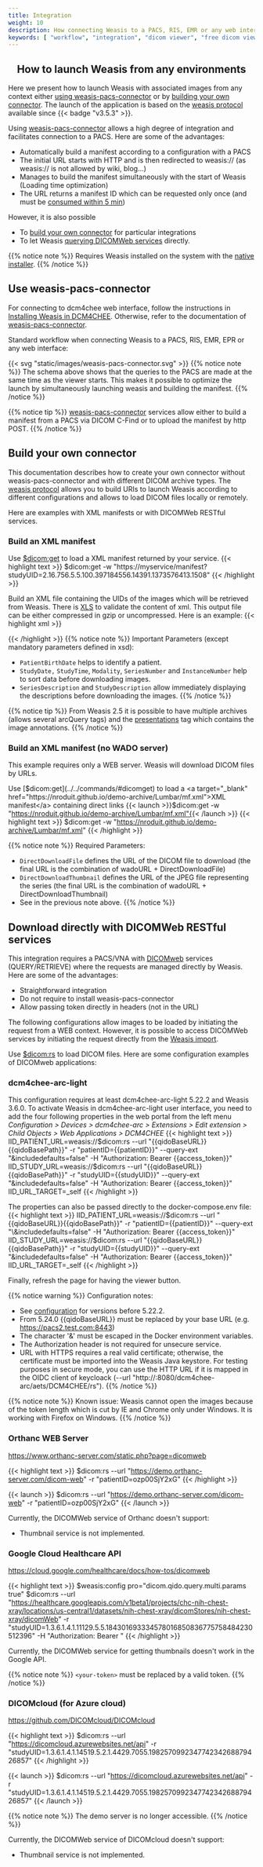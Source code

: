 ```yaml
---
title: Integration
weight: 10
description: How connecting Weasis to a PACS, RIS, EMR or any web interface
keywords: [ "workflow", "integration", "dicom viewer", "free dicom viewer", "open source dicom viewer", "weasis dicom viewer",  "multi-platform dicom viewer", "dicom", "pacs", "pacs viewer" ]
---
```


## <center>How to launch Weasis from any environments</center>

Here we present how to launch Weasis with associated images from any context either [using weasis-pacs-connector](#use-weasis-pacs-connector) or by [building your own connector](#build-your-own-connector). The launch of the application is based on the [weasis protocol](../../../getting-started/weasis-protocol) available since {{< badge "v3.5.3" >}}.

Using [weasis-pacs-connector](https://github.com/nroduit/weasis-pacs-connector) allows a high degree of integration and facilitates connection to a PACS. Here are some of the advantages:

- Automatically build a manifest according to a configuration with a PACS
- The initial URL starts with HTTP and is then redirected to weasis:// (as weasis:// is not allowed by wiki, blog…)
- Manages to build the manifest simultaneously with the start of Weasis (Loading time optimization)
- The URL returns a manifest ID which can be requested only once (and must be [consumed within 5 min](https://github.com/nroduit/weasis-pacs-connector/blob/master/src/main/resources/weasis-pacs-connector.properties#L17))

However, it is also possible 
- To [build your own connector](#build-your-own-connector) for particular integrations
- To let Weasis [querying DICOMWeb services](#download-directly-with-dicomweb-restful-services) directly.

{{% notice note %}}
Requires Weasis installed on the system with the [native installer](../../../getting-started/).
{{% /notice %}}


## Use weasis-pacs-connector

For connecting to dcm4chee web interface, follow the instructions in [Installing Weasis in DCM4CHEE](../../../getting-started/dcm4chee). Otherwise, refer to the documentation of [weasis-pacs-connector](https://github.com/nroduit/weasis-pacs-connector#installation).

Standard workflow when connecting Weasis to a PACS, RIS, EMR, EPR or any web interface:

{{< svg "static/images/weasis-pacs-connector.svg" >}}
{{% notice note %}}
The schema above shows that the queries to the PACS are made at the same time as the viewer starts. This makes it possible to optimize the launch by simultaneously launching weasis and building the manifest.
{{% /notice %}}

{{% notice tip %}}
[weasis-pacs-connector](https://github.com/nroduit/weasis-pacs-connector) services allow either to build a manifest from a PACS via DICOM C-Find or to upload the manifest by http POST.
{{% /notice %}}

## Build your own connector

This documentation describes how to create your own connector without weasis-pacs-connector and with different DICOM archive types. The [weasis protocol](../../../getting-started/weasis-protocol/#how-to-build-an-uri) allows you to build URIs to launch Weasis according to different configurations and allows to load DICOM files locally or remotely.

Here are examples with XML manifests or with DICOMWeb RESTful services.

### Build an XML manifest

Use [$dicom:get](../../commands/#dicomget) to load a XML manifest returned by your service.
{{< highlight text >}}
$dicom:get -w "https://myservice/manifest?studyUID=2.16.756.5.5.100.397184556.14391.1373576413.1508"
{{< /highlight >}}

Build an XML file containing the UIDs of the images which will be retrieved from Weasis. There is [XLS](https://github.com/nroduit/Weasis/blob/master/weasis-dicom/weasis-dicom-explorer/src/main/resources/config/manifest.xsd) to validate the content of xml. This output file can be either compressed in gzip or uncompressed. Here is an example:
{{< highlight xml >}}
<?xml version="1.0" encoding="UTF-8" ?>
<manifest xmlns="http://www.weasis.org/xsd/2.5" xmlns:xsi="http://www.w3.org/2001/XMLSchema-instance">
    <arcQuery additionnalParameters="" arcId="1001" baseUrl="http://archive-weasis.rhcloud.com/archive/wado" requireOnlySOPInstanceUID="false">
        <Patient PatientID="H13885_9M" PatientName="TEST NON SQUARE PIXELS" PatientSex="F">
            <Study AccessionNumber="" ReferringPhysicianName="" StudyDate="20130711" StudyDescription="TEST NON SQUARE PIXELS" StudyID="PKD" StudyInstanceUID="2.16.756.5.5.100.397184556.14391.1373576413.1508" StudyTime="170013">
                <Series Modality="US" SeriesDescription="NON SQUARE PIXELS: PIXEL ASPECT RATIO" SeriesInstanceUID="1.2.40.0.13.1.1.87878503032592846377547034671833520632" SeriesNumber="2">
                    <Instance InstanceNumber="107" SOPInstanceUID="1.2.40.0.13.1.1.126082073005720329436273995268222863740"/>
                </Series>
                <Series Modality="MR" SeriesDescription="NON SQUARE PIXELS: PIXEL SPACING" SeriesInstanceUID="2.16.756.5.5.100.397184556.7220.1373578035.1" SeriesNumber="40001">
                    <Instance InstanceNumber="1" SOPInstanceUID="2.16.756.5.5.100.397184556.7220.1373578035.1.0"/>
                    <Instance InstanceNumber="2" SOPInstanceUID="2.16.756.5.5.100.397184556.7220.1373578035.1.1"/>
                    <Instance InstanceNumber="3" SOPInstanceUID="2.16.756.5.5.100.397184556.7220.1373578035.1.2"/>
                    <Instance InstanceNumber="4" SOPInstanceUID="2.16.756.5.5.100.397184556.7220.1373578035.1.3"/>
                </Series>
                <Series Modality="MR" SeriesDescription="NON SQUARE PIXELS: PIXEL SPACING" SeriesInstanceUID="2.16.756.5.5.100.397184556.7220.1373578664.2" SeriesNumber="50001">
                    <Instance InstanceNumber="1" SOPInstanceUID="2.16.756.5.5.100.397184556.7220.1373578664.2.0"/>
                    <Instance InstanceNumber="2" SOPInstanceUID="2.16.756.5.5.100.397184556.7220.1373578664.2.1"/>
                    <Instance InstanceNumber="3" SOPInstanceUID="2.16.756.5.5.100.397184556.7220.1373578664.2.2"/>
                    <Instance InstanceNumber="4" SOPInstanceUID="2.16.756.5.5.100.397184556.7220.1373578664.2.3"/>
                </Series>
            </Study>
        </Patient>
    </arcQuery>
</manifest>
{{< /highlight >}}
{{% notice note %}}
Important Parameters (except mandatory parameters defined in xsd):

- `PatientBirthDate` helps to identify a patient.
- `StudyDate,` `StudyTime`, `Modality`, `SeriesNumber` and `InstanceNumber` help to sort data before downloading images.
- `SeriesDescription` and `StudyDescription` allow immediately displaying the descriptions before downloading the images.
{{% /notice %}}

{{% notice tip %}}
From Weasis 2.5 it is possible to have multiple archives (allows several arcQuery tags) and the [presentations](https://github.com/nroduit/Weasis/blob/master/weasis-dicom/weasis-dicom-explorer/src/main/resources/config/presentations.xsd) tag which contains the image annotations.
{{% /notice %}}

### Build an XML manifest (no WADO server)
This example requires only a WEB server. Weasis will download DICOM files by URLs.

Use [$dicom:get](../../commands/#dicomget) to load a <a target="_blank" href="https://nroduit.github.io/demo-archive/Lumbar/mf.xml">XML manifest</a> containing direct links {{< launch >}}$dicom:get -w "https://nroduit.github.io/demo-archive/Lumbar/mf.xml"{{< /launch >}}
{{< highlight text >}}
$dicom:get -w "https://nroduit.github.io/demo-archive/Lumbar/mf.xml"
{{< /highlight >}}

{{% notice note %}}
Required Parameters:

- `DirectDownloadFile` defines the URL of the DICOM file to download (the final URL is the combination of wadoURL + DirectDownloadFile)
- `DirectDownloadThumbnail` defines the URL of the JPEG file representing the series (the final URL is the combination of wadoURL + DirectDownloadThumbnail)
- See in the previous note above.
{{% /notice %}}


## Download directly with DICOMWeb RESTful services

This integration requires a PACS/VNA with [DICOMweb](https://www.dicomstandard.org/using/dicomweb) services (QUERY/RETRIEVE) where the requests are managed directly by Weasis. Here are some of the advantages:

- Straightforward integration
- Do not require to install weasis-pacs-connector
- Allow passing token directly in headers (not in the URL)

The following configurations allow images to be loaded by initiating the request from a WEB context. However, it is possible to access DICOMWeb services by initiating the request directly from the [Weasis import](../../../tutorials/dicom-import).

Use [$dicom:rs](../../commands/#dicomrs) to load DICOM files. Here are some configuration examples of DICOMweb applications:

### dcm4chee-arc-light

This configuration requires at least dcm4chee-arc-light 5.22.2 and Weasis 3.6.0. To activate Weasis in dcm4chee-arc-light user interface, you need to add the four following properties in the web portal from the left menu *Configuration > Devices > dcm4chee-arc > Extensions > Edit extension > Child Objects > Web Applications > DCM4CHEE*
{{< highlight text >}}
IID_PATIENT_URL=weasis://$dicom:rs --url "{{qidoBaseURL}}{{qidoBasePath}}" -r "patientID={{patientID}}" --query-ext "&includedefaults=false" -H "Authorization: Bearer {{access_token}}"
IID_STUDY_URL=weasis://$dicom:rs --url "{{qidoBaseURL}}{{qidoBasePath}}" -r "studyUID={{studyUID}}" --query-ext "&includedefaults=false" -H "Authorization: Bearer {{access_token}}"
IID_URL_TARGET=_self
{{< /highlight >}}

The properties can also be passed directly to the docker-compose.env file:
{{< highlight text >}}
IID_PATIENT_URL=weasis://$dicom:rs --url "{{qidoBaseURL}}{{qidoBasePath}}" -r "patientID={{patientID}}" --query-ext "\&includedefaults=false" -H "Authorization: Bearer {{access_token}}"
IID_STUDY_URL=weasis://$dicom:rs --url "{{qidoBaseURL}}{{qidoBasePath}}" -r "studyUID={{studyUID}}" --query-ext "\&includedefaults=false" -H "Authorization: Bearer {{access_token}}"
IID_URL_TARGET=_self
{{< /highlight >}}

Finally, refresh the page for having the viewer button.

{{% notice warning %}}
Configuration notes:

- See [configuration](../../../getting-started/dcm4chee) for versions before 5.22.2.
- From 5.24.0 {{qidoBaseURL}} must be replaced by your base URL (e.g. https://pacs2.test.com:8443)
- The character '&' must be escaped in the Docker environment variables.
- The Authorization header is not required for unsecure service.
- URL with HTTPS requires a real valid certificate; otherwise, the certificate must be imported into the Weasis Java keystore. For testing purposes in secure mode, you can use the HTTP URL if it is mapped in the OIDC client of keycloack (--url "http://<your-host>:8080/dcm4chee-arc/aets/DCM4CHEE/rs").
{{% /notice %}}

{{% notice note %}}
Known issue: Weasis cannot open the images because of the token length which is cut by IE and Chrome only under Windows. It is working with Firefox on Windows.
{{% /notice %}}

### Orthanc WEB Server

https://www.orthanc-server.com/static.php?page=dicomweb

{{< highlight text >}}
$dicom:rs --url "https://demo.orthanc-server.com/dicom-web" -r "patientID=ozp00SjY2xG"
{{< /highlight >}}

{{< launch >}}
$dicom:rs --url "https://demo.orthanc-server.com/dicom-web" -r "patientID=ozp00SjY2xG"
{{< /launch >}}

Currently, the DICOMWeb service of Orthanc doesn't support:

- Thumbnail service is not implemented.

### Google Cloud Healthcare API

https://cloud.google.com/healthcare/docs/how-tos/dicomweb

{{< highlight text >}}
$weasis:config pro="dicom.qido.query.multi.params true" $dicom:rs --url "https://healthcare.googleapis.com/v1beta1/projects/chc-nih-chest-xray/locations/us-central1/datasets/nih-chest-xray/dicomStores/nih-chest-xray/dicomWeb" -r "studyUID=1.3.6.1.4.1.11129.5.5.184301693334578016850836775758484230512396" -H "Authorization: Bearer <your-token>"
{{< /highlight >}}

Currently, the DICOMWeb service for getting thumbnails doesn't work in the Google API.

{{% notice note %}}
`<your-token>` must be replaced by a valid token.
{{% /notice %}}

### DICOMcloud (for Azure cloud)

https://github.com/DICOMcloud/DICOMcloud

{{< highlight text >}}
$dicom:rs --url "https://dicomcloud.azurewebsites.net/api" -r "studyUID=1.3.6.1.4.1.14519.5.2.1.4429.7055.198257099234774234268879426857"
{{< /highlight >}}

{{< launch >}}
$dicom:rs --url "https://dicomcloud.azurewebsites.net/api" -r "studyUID=1.3.6.1.4.1.14519.5.2.1.4429.7055.198257099234774234268879426857"
{{< /launch >}}

{{% notice note %}}
The demo server is no longer accessible.
{{% /notice %}}

Currently, the DICOMWeb service of DICOMcloud doesn't support:

- Thumbnail service is not implemented.
